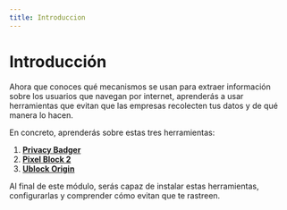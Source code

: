 ```yaml
---
title: Introduccion
---
```

# Introducción

Ahora que conoces qué mecanismos se usan para extraer información sobre los usuarios que navegan por internet, aprenderás a usar herramientas que evitan que las empresas recolecten tus datos y de qué manera lo hacen.

En concreto, aprenderás sobre estas tres herramientas:

  1. **[Privacy Badger](/course-in-a-box/modules/evitando_los_trackers/PrivacyBadger)**
  2. **[Pixel Block 2](/course-in-a-box/modules/evitando_los_trackers/PixelBlock2)**
  3. **[Ublock Origin](/course-in-a-box/modules/UblockOrigin)**
  
Al final de este módulo, serás capaz de instalar estas herramientas, configurarlas y comprender cómo evitan que te rastreen.

